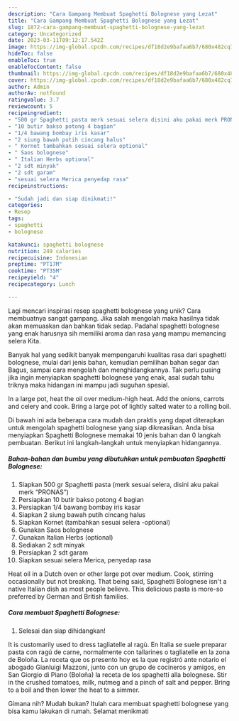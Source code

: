 ```yaml
---
description: "Cara Gampang Membuat Spaghetti Bolognese yang Lezat"
title: "Cara Gampang Membuat Spaghetti Bolognese yang Lezat"
slug: 1872-cara-gampang-membuat-spaghetti-bolognese-yang-lezat
category: Uncategorized
date: 2023-03-11T09:12:17.542Z
image: https://img-global.cpcdn.com/recipes/df18d2e9bafaa6b7/680x482cq70/spaghetti-bolognese-foto-resep-utama.jpg
hideToc: false
enableToc: true
enableTocContent: false
thumbnail: https://img-global.cpcdn.com/recipes/df18d2e9bafaa6b7/680x482cq70/spaghetti-bolognese-foto-resep-utama.jpg
cover: https://img-global.cpcdn.com/recipes/df18d2e9bafaa6b7/680x482cq70/spaghetti-bolognese-foto-resep-utama.jpg
author: Admin
authorAv: notfound
ratingvalue: 3.7
reviewcount: 5
recipeingredient:
- "500 gr Spaghetti pasta merk sesuai selera disini aku pakai merk PRONAS"
- "10 butir bakso potong 4 bagian"
- "1/4 bawang bombay iris kasar"
- "2 siung bawah putih cincang halus"
- " Kornet tambahkan sesuai selera optional"
- " Saos bolognese"
- " Italian Herbs optional"
- "2 sdt minyak"
- "2 sdt garam"
- "sesuai selera Merica penyedap rasa"
recipeinstructions:

- "Sudah jadi dan siap dinikmati!"
categories:
- Resep
tags:
- spaghetti
- bolognese

katakunci: spaghetti bolognese 
nutrition: 249 calories
recipecuisine: Indonesian
preptime: "PT17M"
cooktime: "PT35M"
recipeyield: "4"
recipecategory: Lunch

---
```





Lagi mencari inspirasi resep spaghetti bolognese yang unik? Cara membuatnya sangat gampang. Jika salah mengolah maka hasilnya tidak akan memuaskan dan bahkan tidak sedap. Padahal spaghetti bolognese yang enak harusnya sih memiliki aroma dan rasa yang mampu memancing selera Kita.





Banyak hal yang sedikit banyak mempengaruhi kualitas rasa dari spaghetti bolognese, mulai dari jenis bahan, kemudian pemilihan bahan segar dan Bagus, sampai cara mengolah dan menghidangkannya. Tak perlu pusing jika ingin menyiapkan spaghetti bolognese yang enak,      asal sudah tahu triknya maka hidangan ini mampu jadi suguhan spesial.














In a large pot, heat the oil over medium-high heat. Add the onions, carrots and celery and cook. Bring a large pot of lightly salted water to a rolling boil.






Di bawah ini ada beberapa cara mudah dan praktis yang dapat diterapkan untuk mengolah spaghetti bolognese yang siap dikreasikan. Anda bisa menyiapkan Spaghetti Bolognese memakai 10 jenis bahan dan 0 langkah pembuatan. Berikut ini langkah-langkah untuk menyiapkan hidangannya.

<!--inarticleads1-->

##### Bahan-bahan dan bumbu yang dibutuhkan untuk pembuatan Spaghetti Bolognese:

1. Siapkan 500 gr Spaghetti pasta (merk sesuai selera, disini aku pakai merk “PRONAS”)
1. Persiapkan 10 butir bakso potong 4 bagian
1. Persiapkan 1/4 bawang bombay iris kasar
1. Siapkan 2 siung bawah putih cincang halus
1. Siapkan  Kornet (tambahkan sesuai selera -optional)
1. Gunakan  Saos bolognese
1. Gunakan  Italian Herbs (optional)
1. Sediakan 2 sdt minyak
1. Persiapkan 2 sdt garam
1. Siapkan sesuai selera Merica, penyedap rasa


Heat oil in a Dutch oven or other large pot over medium. Cook, stirring occasionally but not breaking. That being said, Spaghetti Bolognese isn&#39;t a native Italian dish as most people believe. This delicious pasta is more-so preferred by German and British families. 

<!--inarticleads2-->

##### Cara membuat Spaghetti Bolognese:


1. Selesai dan siap dihidangkan!

It is customarily used to dress tagliatelle al ragù. En Italia se suele preparar pasta con ragú de carne, normalmente con tallarines o tagliatelle en la zona de Boloña. La receta que os presento hoy es la que registró ante notario el abogado Gianluigi Mazzoni, junto con un grupo de cocineros y amigos, en San Giorgio di Piano (Boloña) la receta de los spaghetti alla bolognese. Stir in the crushed tomatoes, milk, nutmeg and a pinch of salt and pepper. Bring to a boil and then lower the heat to a simmer. 

Gimana nih? Mudah bukan? Itulah cara membuat spaghetti bolognese yang bisa kamu lakukan di rumah. Selamat menikmati

